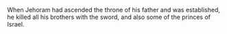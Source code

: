When Jehoram had ascended the throne of his father and was established, he killed all his brothers with the sword, and also some of the princes of Israel.
